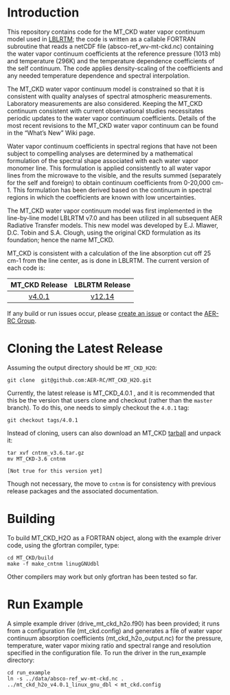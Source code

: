 # Introduction

This repository contains code for the MT_CKD water vapor continuum model used in [LBLRTM](https://github.com/AER-RC/LBLRTM); the code is written as a callable FORTRAN subroutine that reads a netCDF file (absco-ref_wv-mt-ckd.nc) containing the water vapor continuum coefficients at the reference pressure (1013 mb) and temperature (296K) and the temperature dependence coefficients of the self continuum. The code applies density-scaling of the coefficients and any needed temperature dependence and spectral interpolation.

The MT_CKD water vapor continuum model is constrained so that it is consistent with quality analyses of spectral atmospheric measurements. Laboratory measurements are also considered. Keeping the MT_CKD continuum consistent with current observational studies necessitates periodic updates to the water vapor continuum coefficients. Details of the most recent revisions to the MT_CKD water vapor continuum can be found in the “What’s New” Wiki page.

Water vapor continuum coefficients in spectral regions that have not been subject to compelling analyses are determined by a mathematical formulation of the spectral shape associated with each water vapor monomer line. This formulation is applied consistently to all water vapor lines from the microwave to the visible, and the results summed (separately for the self and foreign) to obtain continuum coefficients from 0-20,000 cm-1. This formulation has been derived based on the continuum in spectral regions in which the coefficients are known with low uncertainties.

The MT_CKD water vapor continuum model was first implemented in the line-by-line model LBLRTM v7.0 and has been utilized in all subsequent AER Radiative Transfer models. This new model was developed by E.J. Mlawer, D.C. Tobin and S.A. Clough, using the original CKD formulation as its foundation; hence the name MT_CKD.

MT_CKD is consistent with a calculation of the line absorption cut off 25 cm-1 from the line center, as is done in LBLRTM. The current version of each code is:


| MT_CKD Release | LBLRTM Release |
| :---: | :---: | 
| [v4.0.1](https://github.com/AER-RC/MT_CKD_H2O/releases/tag/4.0.1)| [v12.14](https://github.com/AER-RC/LBLRTM/releases/tag/v12.14) |

If any build or run issues occur, please [create an issue](https://github.com/AER-RC/MT_CKD_H2O/issues) or contact the [AER-RC Group](https://github.com/AER-RC).

# Cloning the Latest Release

Assuming the output directory should be `MT_CKD_H2O`:

`git clone  git@github.com:AER-RC/MT_CKD_H2O.git`



Currently, the latest release is MT_CKD_4.0.1 , and it is recommended that this be the version that users clone and checkout (rather than the `master` branch). To do this, one needs to simply checkout the `4.0.1` tag:

```
git checkout tags/4.0.1
```

Instead of cloning, users can also download an MT_CKD [tarball](https://github.com/AER-RC/MT_CKD/releases/tag/v3.6) and unpack it:

```
tar xvf cntnm_v3.6.tar.gz
mv MT_CKD-3.6 cntnm

[Not true for this version yet]
```

Though not necessary, the move to `cntnm` is for consistency with previous release packages and the associated documentation.

# Building

To build MT_CKD_H2O as a FORTRAN object, along with the example driver code, using the gfortran compiler, type: 

```
cd MT_CKD/build
make -f make_cntnm linugGNUdbl
```

Other compilers may work but only gfortran has been tested so far.


# Run Example

A simple example driver (drive_mt_ckd_h2o.f90) has been provided; it runs from a configuration file (mt_ckd.config) and generates a file of water vapor continuum absorption coefficients (mt_ckd_h2o_output.nc) for the pressure, temperature, water vapor mixing ratio and spectral range and resolution specified in the configuration file. To run the driver in the run_example directory:

```
cd run_example
ln -s ../data/absco-ref_wv-mt-ckd.nc .
../mt_ckd_h2o_v4.0.1_linux_gnu_dbl < mt_ckd.config
```


